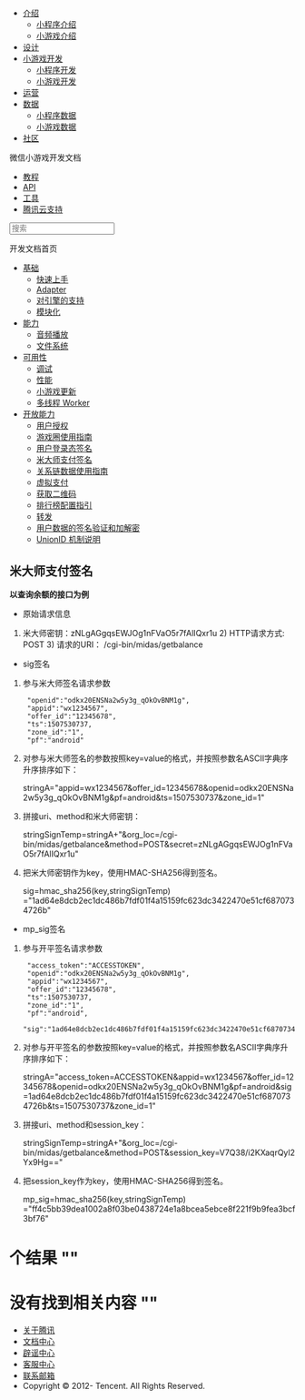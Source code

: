 <div class="book with-summary">

<div class="head">

<div class="head_box">

# [](javascript:; "_('微信公众平台 小程序')")

<div class="header_ctrls">

*   [介绍](javascript:;)
    *   [小程序介绍](https://mp.weixin.qq.com/debug/wxadoc/introduction/index.html)
    *   [小游戏介绍](https://mp.weixin.qq.com/debug/wxagame/introduction/index.html)
*   [设计](https://mp.weixin.qq.com/debug/wxadoc/design/index.html)
*   [小游戏开发](javascript:;)
    *   [小程序开发](https://mp.weixin.qq.com/debug/wxadoc/dev/index.html)
    *   [小游戏开发](https://mp.weixin.qq.com/debug/wxagame/dev/index.html)
*   [运营](https://mp.weixin.qq.com/debug/wxadoc/product/index.html)
*   [数据](javascript:;)
    *   [小程序数据](https://mp.weixin.qq.com/debug/wxadoc/analysis/index.html)
    *   [小游戏数据](https://mp.weixin.qq.com/debug/wxagame/analysis/index.html)
*   [社区](https://developers.weixin.qq.com/)

</div>

</div>

</div>

<div class="sub_nav_box">

<div class="sub_nav_inner">

<div class="book-summary-opr" id="js-book-summary-opr"><a class="book-summary-btn"></a></div>

<div class="top_sub_nav">

<div class="top_title_wap"><span class="icon_title icon_dev"></span>

微信小游戏开发文档

</div>

*   [教程](../../)
*   [API](../../document/render/canvas/wx.createCanvas.html)
*   [工具](../../devtools/devtools.html)
*   [腾讯云支持](../../qcloud/qcloud.html)

</div>

<div id="book-search-input" role="search">

<form><label for="search-input" class="search-icon" id="js-search-icon"></label><input type="text" id="search-input" name="search-input" placeholder="搜索"> </form>

</div>

</div>

</div>

<div class="book-summary">

<div class="book-summary-home" id="js-summary-home"><a><span class="icon_home_s icon_dev"></span><span class="s_title_2">开发文档首页</span></a></div>

<nav role="navigation">

*   [基础](../../)
    *   [快速上手](../../)
    *   [Adapter](../base/adapter.html)
    *   [对引擎的支持](../base/engine.html)
    *   [模块化](../base/module.html)
*   [能力](../ability/audio.html)
    *   [音频播放](../ability/audio.html)
    *   [文件系统](../ability/file-system.html)
*   [可用性](../usability/debug.html)
    *   [调试](../usability/debug.html)
    *   [性能](../usability/performance.html)
    *   [小游戏更新](../usability/update.html)
    *   [多线程 Worker](../usability/worker.html)
*   [开放能力](authorize.html)
    *   [用户授权](authorize.html)
    *   [游戏圈使用指南](game-club.html)
    *   [用户登录态签名](http-signature.html)
    *   [米大师支付签名](midas-signature.html)
    *   [关系链数据使用指南](open-data.html)
    *   [虚拟支付](payment.html)
    *   [获取二维码](qrcode.html)
    *   [排行榜配置指引](ranklist.html)
    *   [转发](share.html)
    *   [用户数据的签名验证和加解密](signature.html)
    *   [UnionID 机制说明](union-id.html)

</nav>

</div>

<div class="book-body">

<div class="body-inner">

<div class="page-wrapper" tabindex="-1" role="main">

<div class="page-inner">

<div id="book-search-results">

<div class="search-noresults">

<section class="normal markdown-section">

## 米大师支付签名

**以查询余额的接口为例**

*   原始请求信息

1) 米大师密钥：zNLgAGgqsEWJOg1nFVaO5r7fAlIQxr1u 2) HTTP请求方式: POST 3) 请求的URI： /cgi-bin/midas/getbalance

*   sig签名

1) 参与米大师签名请求参数

        "openid":"odkx20ENSNa2w5y3g_qOkOvBNM1g",
        "appid":"wx1234567",
        "offer_id":"12345678",
        "ts":1507530737,
        "zone_id":"1",
        "pf":"android"

2) 对参与米大师签名的参数按照key=value的格式，并按照参数名ASCII字典序升序排序如下：

    stringA="appid=wx1234567&offer_id=12345678&openid=odkx20ENSNa2w5y3g_qOkOvBNM1g&pf=android&ts=1507530737&zone_id=1"

3) 拼接uri、method和米大师密钥：

    stringSignTemp=stringA+"&org_loc=/cgi-bin/midas/getbalance&method=POST&secret=zNLgAGgqsEWJOg1nFVaO5r7fAlIQxr1u"

4) 把米大师密钥作为key，使用HMAC-SHA256得到签名。

    sig=hmac_sha256(key,stringSignTemp)
       ="1ad64e8dcb2ec1dc486b7fdf01f4a15159fc623dc3422470e51cf6870734726b"

*   mp_sig签名

1) 参与开平签名请求参数

        "access_token":"ACCESSTOKEN",
        "openid":"odkx20ENSNa2w5y3g_qOkOvBNM1g",
        "appid":"wx1234567",
        "offer_id":"12345678",
        "ts":1507530737,
        "zone_id":"1",
        "pf":"android",
        "sig":"1ad64e8dcb2ec1dc486b7fdf01f4a15159fc623dc3422470e51cf6870734726b"

2) 对参与开平签名的参数按照key=value的格式，并按照参数名ASCII字典序升序排序如下：

    stringA="access_token=ACCESSTOKEN&appid=wx1234567&offer_id=12345678&openid=odkx20ENSNa2w5y3g_qOkOvBNM1g&pf=android&sig=1ad64e8dcb2ec1dc486b7fdf01f4a15159fc623dc3422470e51cf6870734726b&ts=1507530737&zone_id=1"

3) 拼接uri、method和session_key：

    stringSignTemp=stringA+"&org_loc=/cgi-bin/midas/getbalance&method=POST&session_key=V7Q38/i2KXaqrQyl2Yx9Hg=="

4) 把session_key作为key，使用HMAC-SHA256得到签名。

    mp_sig=hmac_sha256(key,stringSignTemp)
          ="ff4c5bb39dea1002a8f03be0438724e1a8bcea5ebce8f221f9b9fea3bcf3bf76"

</section>

</div>

<div class="search-results">

<div class="has-results">

# <span class="search-results-count"></span>个结果 "<span class="search-query"></span>"

</div>

<div class="no-results">

# 没有找到相关内容 "<span class="search-query"></span>"

</div>

</div>

</div>

</div>

</div>

<div class="foot" id="footer">

*   [关于腾讯](http://www.tencent.com/zh-cn/index.shtml)
*   [文档中心](https://mp.weixin.qq.com/debug/wxadoc/introduction/index.html?t=1484641676)
*   [辟谣中心](https://mp.weixin.qq.com/cgi-bin/opshowpage?action=dispelinfo&lang=zh_CN&begin=1&count=9)
*   [客服中心](http://kf.qq.com/faq/120911VrYVrA1509086vyumm.html)
*   [联系邮箱](mailto:weixinmp@qq.com)
*   Copyright © 2012-<span id="s_copyright_year"></span> Tencent. All Rights Reserved.

</div>

</div>

[](http-signature.html)[](open-data.html)</div>

</div>